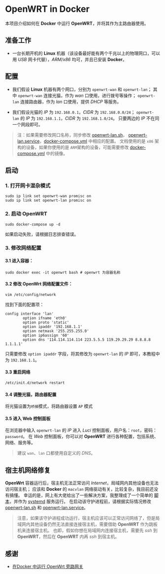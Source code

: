# OpenWRT in Docker

本项目介绍如何在 **Docker** 中运行 **OpenWRT**，并将其作为主路由器使用。

## 准备工作

- 一台长期开机的 **Linux** 机器（该设备最好能有两个千兆以上的物理网口，可以用 *USB* 网卡代替），*ARM/x86* 均可，并且已安装 **Docker**。

## 配置

- 我们假设 **Linux** 机器有两个网口，分别为 `openwrt-wan` 和 `openwrt-lan`；
  其中 `openwrt-wan` 连接光猫，作为 *wan* 口使用，进行拨号等操作；
  `openwrt-lan` 连接路由器，作为 *lan* 口使用，提供 *DHCP* 等服务。

- 我们假设光猫的 *IP* 为 `192.168.0.1`，*CIDR* 为 `192.168.0.0/24`；
  `openwrt-lan` 的 *IP* 为 `192.168.1.1`，*CIDR* 为 `192.168.1.0/24`。
  只要两边的 *IP* 不在同一个网段即可。

> 注：如果需要修改网口名称，同步修改 [openwrt-lan.sh](bin/openwrt-lan.sh)，
  [openwrt-lan.service](conf/openwrt-lan.service)，[docker-compose.yml](docker-compose.yml) 中相应的配置。
  文档使用的是 `x86` 架构的设备，如果你使用的是 `ARM`架构的设备，可能需要修改 [docker-compose.yml](docker-compose.yml) 中的镜像。

## 启动

### 1. 打开网卡混杂模式

```shell
sudo ip link set openwrt-wan promisc on
sudo ip link set openwrt-lan promisc on
```

### 2. 启动 OpenWRT

```shell
sudo docker-compose up -d
```

如果启动失败，请根据日志排查错误。

### 3. 修改网络配置

#### 3.1 进入容器：

```shell
sudo docker exec -it openwrt bash # openwrt 为容器名称
```

#### 3.2 修改 OpenWrt 网络配置文件：

```shell
vim /etc/config/network
```

找到下面的配置项：

```
config interface 'lan'
        option ifname 'eth0'
        option proto 'static'
        option ipaddr '192.168.1.1'
        option netmask '255.255.255.0'
        option ip6assign '60'
        option dns '114.114.114.114 223.5.5.5 119.29.29.29 8.8.8.8 1.1.1.1'
```

只需要修改 `option ipaddr` 字段，将其修改为 `openwrt-lan` 的 *IP* 即可，本教程中为 `192.168.1.1`。

#### 3.3 重启网络

```shell
/etc/init.d/network restart
```

#### 3.4 调整光猫，路由器配置

将光猫设置为`桥接`模式，将路由器设置 `AP` 模式

#### 3.5 进入 Web 控制面板

在浏览器中输入 `openwrt-lan` 的 *IP* 进入 *Luci* 控制面板，用户名：`root`，密码：`password`。
在 *Web* 控制面板，你可以对 **OpenWRT** 进行各种配置，包括系统、网络、服务等。

> 建议 `wan`、`lan` 口都使用自定义的 *DNS*。

## 宿主机网络修复

**OpenWrt** 容器运行后，宿主机无法正常访问 *Internet*，局域网内其他设备也无法访问宿主机；
应该和 **Docker** 的 `macvlan` 网络驱动有关，比较复杂，我目前还没有搞懂。
幸运的是，网上有大佬给出了一些解决方案，我整理成了一个简单的 [脚本](bin/openwrt-lan.sh)，并作为 [systemd](https://systemd.io) 服务运行。
在启动该守护进程前，请根据实际情况修改 [openwrt-lan.sh](bin/openwrt-lan.sh) 和 [openwrt-lan.service](conf/openwrt-lan.service)。

> 注意，如果该守护进程成功运行，宿主机应该可以正常访问网络了，但是局域网内其他设备仍然无法直接连接宿主机，需要借助 **OpenWRT** 作为跳板机来连接宿主机。
  也即，假如你想在局域网内连接宿主机，需要先 *ssh* 到 **OpenWRT**，然后在 **OpenWRT** 内再 *ssh* 到宿主机。

## 感谢
- [在Docker 中运行 OpenWrt 旁路网关](https://mlapp.cn/376.html)